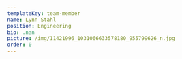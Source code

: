 ```yaml
---
templateKey: team-member
name: Lynn Stahl
position: Engineering
bio: .nan
picture: /img/11421996_1031066633578180_955799626_n.jpg
order: 0
---
```

